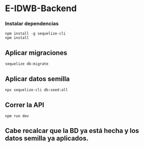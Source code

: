 # E-IDWB-Backend

### Instalar dependencias
    npm install -g sequelize-cli
    npm install

## Aplicar migraciones
    sequelize db:migrate

## Aplicar datos semilla
    npx sequelize-cli db:seed:all

## Correr la API
    npm run dev

## Cabe recalcar que la BD ya está hecha y los datos semilla ya aplicados.
